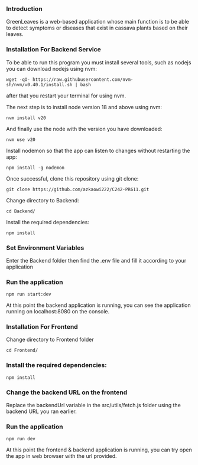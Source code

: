### Introduction
GreenLeaves is a web-based application whose main function is to be able to detect symptoms or diseases that exist in cassava plants based on their leaves.

### Installation For Backend Service
To be able to run this program you must install several tools, such as nodejs you can download nodejs using nvm:

```wget -qO- https://raw.githubusercontent.com/nvm-sh/nvm/v0.40.1/install.sh | bash```

after that you restart your terminal for using nvm.

The next step is to install node version 18 and above using nvm:

```nvm install v20```

And finally use the node with the version you have downloaded:

```nvm use v20```

Install nodemon so that the app can listen to changes without restarting the app:

```npm install -g nodemon```

Once successful, clone this repository using git clone:

```git clone https://github.com/azkaowi222/C242-PR611.git```

Change directory to Backend:

```cd Backend/```

Install the required dependencies:

```npm install```

### Set Environment Variables

Enter the Backend folder then find the .env file and fill it according to your application

### Run the application
```npm run start:dev```

At this point the backend application is running, you can see the application running on localhost:8080 on the console.

### Installation For Frontend

Change directory to Frontend folder

```cd Frontend/```

### Install the required dependencies:

```npm install```

### Change the backend URL on the frontend

Replace the backendUrl variable in the src/utils/fetch.js folder using the backend URL you ran earlier.

### Run the application

```npm run dev```

At this point the frontend & backend application is running, you can try open the app in web browser with the url provided.